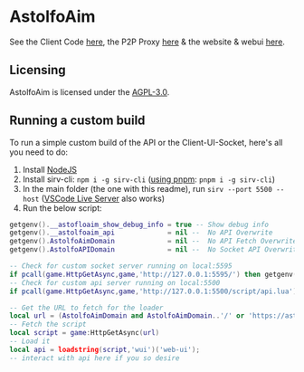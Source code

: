 # AstolfoAim

See the Client Code [here](./script/), the P2P Proxy [here](./server/) & the website & webui [here](./web/).

## Licensing

AstolfoAim is licensed under the [AGPL-3.0](./COPYING).

## Running a custom build
To run a simple custom build of the API or the Client-UI-Socket, here's all you need to do:

1. Install [NodeJS](https://nodejs.org)
2. Install sirv-cli: `npm i -g sirv-cli` ([using pnpm](https://pnpm.io): `pnpm i -g sirv-cli`)
3. In the main folder (the one with this readme), run `sirv --port 5500 --host` ([VSCode Live Server](https://marketplace.visualstudio.com/items?itemName=ritwickdey.LiveServer) also works)
4. Run the below script:
```lua
getgenv().__astofloaim_show_debug_info = true -- Show debug info
getgenv().__astolfoaim_api             = nil --  No API Overwrite
getgenv().AstolfoAimDomain             = nil --  No API Fetch Overwrite
getgenv().AstolfoAPIDomain             = nil --  No Socket API Overwrite

-- Check for custom socket server running on local:5595
if pcall(game.HttpGetAsync,game,'http://127.0.0.1:5595/') then getgenv().AstolfoAPIDomain='http://127.0.0.1:5595' end
-- Check for custom api server running on local:5500
if pcall(game.HttpGetAsync,game,'http://127.0.0.1:5500/script/api.lua') then getgenv().AstolfoAimDomain='http://127.0.0.1:5500/script' end

-- Get the URL to fetch for the loader
local url = (AstolfoAimDomain and AstolfoAimDomain..'/' or 'https://astolfoaim.femboy.cafe/')..'web-ui.lua'
-- Fetch the script
local script = game:HttpGetAsync(url)
-- Load it
local api = loadstring(script,'wui')('web-ui');
-- interact with api here if you so desire
```